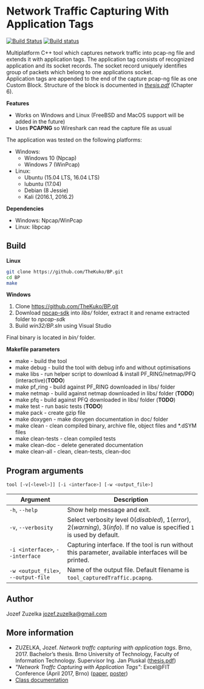 Network Traffic Capturing With Application Tags
===
[![Build Status](https://travis-ci.org/TheKuko/BP.svg?branch=master)](https://travis-ci.org/TheKuko/BP)
[![Build status](https://ci.appveyor.com/api/projects/status/3mxuyc2dmaml6dr0?svg=true)](https://ci.appveyor.com/project/TheKuko/bp)


Multiplatform C++ tool which captures network traffic into pcap-ng file and extends it with application tags. 
The application tag consists of recognized application and its socket records. The socket record uniquely identifies group of packets which belong to one applications socket.  
Application tags are appended to the end of the capture pcap-ng file as one Custom Block. Structure of the block is documented in *[thesis.pdf](https://thekuko.github.io/BP/docs/thesis.pdf)* (Chapter 6).

**Features**
- Works on Windows and Linux (FreeBSD and MacOS support will be added in the future)
- Uses **PCAPNG** so Wireshark can read the capture file as usual

The application was tested on the following platforms:
- Windows:
    - Windows 10 (Npcap)
    - Windows 7 (WinPcap)
- Linux:
    - Ubuntu (15.04 LTS, 16.04 LTS)
    - lubuntu (17.04)
    - Debian (8 Jessie)
    - Kali (2016.1, 2016.2)

**Dependencies**
- Windows: Npcap/WinPcap
- Linux: libpcap

## Build
**Linux**    
```bash
git clone https://github.com/TheKuko/BP.git
cd BP
make
```

**Windows**
1. Clone https://github.com/TheKuko/BP.git
2. Download [npcap-sdk](https://nmap.org/npcap/) into _libs/_ folder, extract it and rename extracted folder to *npcap-sdk*
3. Build *win32/BP.sln* using Visual Studio

Final binary is located in _bin/_ folder.

**Makefile parameters**

* make              - build the tool
* make debug        - build the tool with debug info and without optimisations
* make libs         - run helper script to download & install PF_RING/netmap/PFQ (interactive)(**TODO**)
* make pf_ring      - build against PF_RING downloaded in libs/ folder
* make netmap       - build against netmap downloaded in libs/ folder (**TODO**)
* make pfq          - build against PFQ downloaded in libs/ folder (**TODO**)
* make test         - run basic tests (**TODO**)
* make pack         - create gzip file
* make doxygen      - make doxygen documentation in doc/ folder
* make clean        - clean compiled binary, archive file, object files and \*.dSYM files
* make clean-tests  - clean compiled tests
* make clean-doc    - delete generated documentation
* make clean-all    - clean, clean-tests, clean-doc

## Program arguments
```bash
tool [-v[<level>]] [-i <interface>] [-w <output_file>]
```
|Argument                                |Description                                                                                                                    |
|----------------------------------------|-------------------------------------------------------------------------------------------------------------------------------|
|`-h`, `--help`                          |Show help message and exit.                                                                                                    |
|`-v`, `--verbosity`                     |Select verbosity level 0(_disabled_), 1(_error_), 2(_warning_), 3(_info_). If no value is specified `1` is used by default.    |
|`-i <interface>`, `--interface`         |Capturing interface. If the tool is run without this parameter, available interfaces will be printed.                          |
|`-w <output_file>`, `--output-file`     |Name of the output file. Default filename is `tool_capturedTraffic.pcapng`.                                                    |

## Author
Jozef Zuzelka <jozef.zuzelka@gmail.com>

## More information

* ZUZELKA, Jozef. *Network traffc capturing with application tags*. Brno, 2017. Bachelor’s thesis. Brno University of Technology, Faculty of Information Technology. Supervisor Ing. Jan Pluskal ([thesis.pdf](https://thekuko.github.io/BP/docs/thesis.pdf))
* _"Network Traffc Capturing with Application Tags"_: Excel@FIT Conference (April 2017, Brno) ([paper](https://thekuko.github.io/BP/docs/clanek.pdf), [poster](https://thekuko.github.io/BP/docs/poster.pdf))
* [Class documentation](https://thekuko.github.io/BP/docs/html/index.xhtml)
